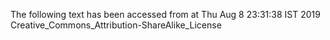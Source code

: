 The following text has been accessed from at Thu Aug 8 23:31:38 IST 2019
Creative_Commons_Attribution-ShareAlike_License
